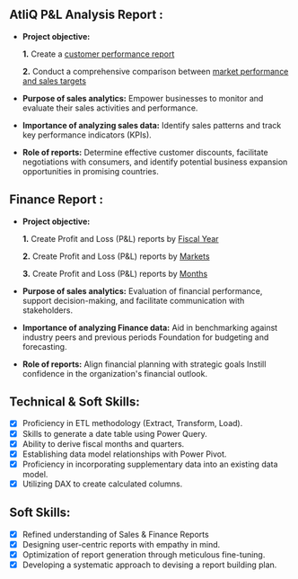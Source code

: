 ## AtliQ P&L Analysis Report :


- **Project objective:** 

    **1.**  Create a [customer performance report](https://github.com/Ravishwakarma9999/Excel-Sales-Analytics/blob/main/Customer%20Performance%20Report.pdf) 

    **2.** Conduct a comprehensive comparison between [market performance and sales targets](https://github.com/Ravishwakarma9999/Excel-Sales-Analytics/blob/main/Market%20Performance%20Vs%20Target001.pdf)

- **Purpose of sales analytics:** Empower businesses to monitor and evaluate their sales activities and performance.

- **Importance of analyzing sales data:** Identify sales patterns and track key performance indicators (KPIs).

- **Role of reports:** Determine effective customer discounts, facilitate negotiations with consumers, and identify potential business expansion opportunities in promising countries.


## Finance Report :

- **Project objective:** 

    **1.** Create Profit and Loss (P&L) reports by [Fiscal Year](https://github.com/Ravishwakarma9999/Excel-Sales-Analytics/blob/main/P%20%26%20L%20by%20Fiscal%20Year.pdf)
  
   **2.** Create Profit and Loss (P&L) reports by [Markets](https://github.com/Ravishwakarma9999/Excel-Sales-Analytics/blob/main/P%20%26%20L%20Statement%20by%20Market.pdf)

  **3.** Create Profit and Loss (P&L) reports by [Months](https://github.com/Ravishwakarma9999/Excel-Sales-Analytics/blob/main/P%20%26%20L%20Statement%20by%20Months.pdf)

- **Purpose of sales analytics:** Evaluation of financial performance, support decision-making, and facilitate communication with stakeholders.

- **Importance of analyzing Finance data:** Aid in benchmarking against industry peers and previous periods Foundation for budgeting and forecasting.

- **Role of reports:** Align financial planning with strategic goals Instill confidence in the organization's financial outlook.


## Technical & Soft Skills:
- [x]	Proficiency in ETL methodology (Extract, Transform, Load).
- [x]	Skills to generate a date table using Power Query.
- [x]	Ability to derive fiscal months and quarters.
- [x]	Establishing data model relationships with Power Pivot.
- [x]	Proficiency in incorporating supplementary data into an existing data model.
- [x]	Utilizing DAX to create calculated columns.

## Soft Skills:
- [x]	Refined understanding of Sales & Finance Reports
- [x]	Designing user-centric reports with empathy in mind.
- [x]	Optimization of report generation through meticulous fine-tuning.
- [x]	Developing a systematic approach to devising a report building plan.
